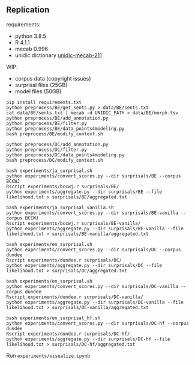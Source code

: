 ## Replication
requirements: 
- python 3.8.5  
- R 4.1.1
- mecab 0.996
- unidic dictionary [unidic-mecab-211](https://clrd.ninjal.ac.jp/unidic/back_number.html)

WIP: 
- corpus data (copyright issues)
- surprisal files (25GB)
- model files (50GB)

`pip install requirements.txt`  
`python preprocess/BE/get_sents.py > data/BE/sents.txt`  
`cat data/BE/sents.txt | mecab -d UNIDIC_PATH > data/BE/morph.tsv`  
`python preprocess/BE/add_annotation.py`  
`python preprocess/BE/filter.py`  
`python preprocess/BE/data_points4modeling.py`  
`bash preprocess/BE/modify_context.sh`

`python preprocess/DC/add_annotation.py`  
`python preprocess/DC/filter.py`  
`python preprocess/DC/data_points4modeling.py`  
`bash preprocess/DC/modify_context.sh`

`bash experiments/ja_surprisal.sh`  
`python experiments/convert_scores.py --dir surprisals/BE --corpus BCCWJ`  
`Rscript experiments/bccwj.r surprisals/BE/`  
`python experiments/aggregate.py --dir surprisals/BE --file likelihood.txt > surprisals/BE/aggregated.txt`

`bash experiments/ja_surprisal_vanilla.sh`  
`python experiments/convert_scores.py --dir surprisals/BE-vanilla --corpus BCCWJ`  
`Rscript experiments/bccwj.r surprisals/BE-vanilla/`  
`python experiments/aggregate.py --dir surprisals/BE-vanilla --file likelihood.txt > surprisals/BE-vanilla/aggregated.txt`

`bash experiments/en_surprisal.sh`  
`python experiments/convert_scores.py --dir surprisals/DC --corpus dundee`  
`Rscript experiments/dundee.r surprisals/DC/`  
`python experiments/aggregate.py --dir surprisals/DC --file likelihood.txt > surprisals/DC/aggregated.txt`

`bash experiments/en_surprisal.sh`  
`python experiments/convert_scores.py --dir surprisals/DC-vanilla --corpus dundee`  
`Rscript experiments/dundee.r surprisals/DC-vanilla/`  
`python experiments/aggregate.py --dir surprisals/DC-vanilla --file likelihood.txt > surprisals/DC-vanilla/aggregated.txt`

`bash experiments/en_surprisal_hf.sh`  
`python experiments/convert_scores.py --dir surprisals/DC-hf --corpus dundee`  
`Rscript experiments/dundee.r surprisals/DC-hf/`  
`python experiments/aggregate.py --dir surprisals/DC-hf --file likelihood.txt > surprisals/DC-hf/aggregated.txt`

Run `experiments/visualize.ipynb`
